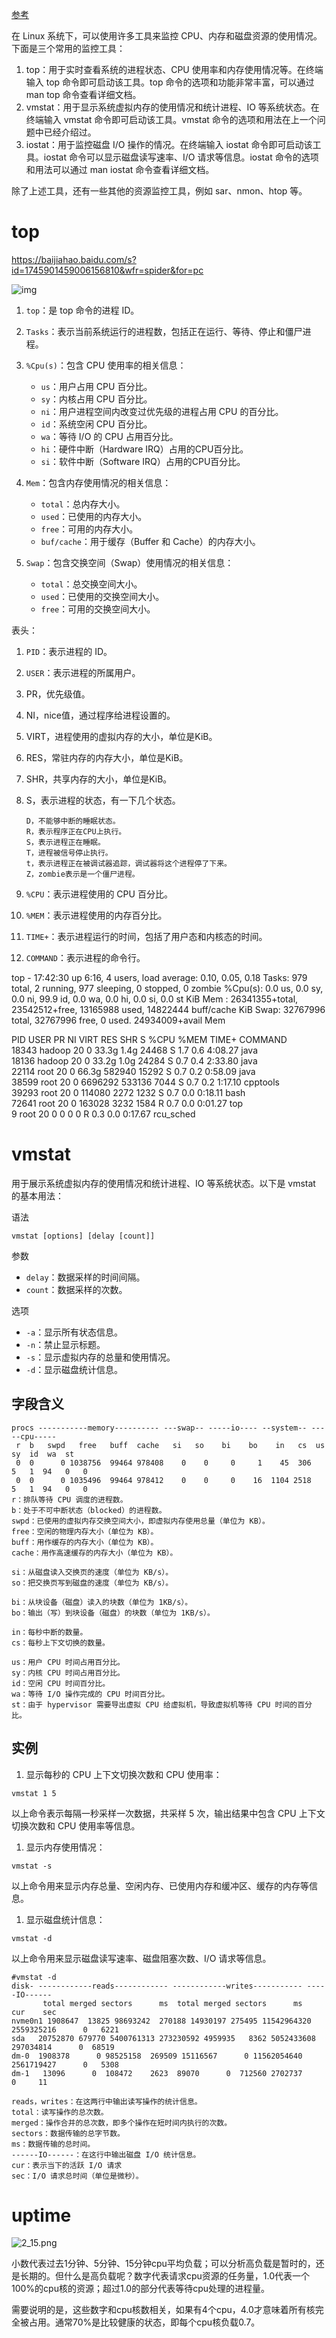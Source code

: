 [参考](https://www.computerworld.com/article/2833435/how-to-interpret-cpu-load-on-linux.html)

在 Linux 系统下，可以使用许多工具来监控 CPU、内存和磁盘资源的使用情况。下面是三个常用的监控工具：

1. top：用于实时查看系统的进程状态、CPU 使用率和内存使用情况等。在终端输入 top 命令即可启动该工具。top 命令的选项和功能非常丰富，可以通过 man top 命令查看详细文档。
2. vmstat：用于显示系统虚拟内存的使用情况和统计进程、IO 等系统状态。在终端输入 vmstat 命令即可启动该工具。vmstat 命令的选项和用法在上一个问题中已经介绍过。
3. iostat：用于监控磁盘 I/O 操作的情况。在终端输入 iostat 命令即可启动该工具。iostat 命令可以显示磁盘读写速率、I/O 请求等信息。iostat 命令的选项和用法可以通过 man iostat 命令查看详细文档。

除了上述工具，还有一些其他的资源监控工具，例如 sar、nmon、htop 等。

# top

https://baijiahao.baidu.com/s?id=1745901459006156810&wfr=spider&for=pc

![img](https://pic.rmb.bdstatic.com/bjh/down/1d522cd61ecaeebf7620bd3b6b573722.png?x-bce-process=image/watermark,bucket_baidu-rmb-video-cover-1,image_YmpoL25ld3MvNjUzZjZkMjRlMDJiNjdjZWU1NzEzODg0MDNhYTQ0YzQucG5n,type_RlpMYW5UaW5nSGVpU01HQg==,w_24,text_QOeoi-W6j-mCo-eCueS6iw==,size_24,x_18,y_18,interval_2,color_FFFFFF,effect_softoutline,shc_000000,blr_2,align_1)

1. `top`：是 top 命令的进程 ID。

2. `Tasks`：表示当前系统运行的进程数，包括正在运行、等待、停止和僵尸进程。

3. `%Cpu(s)`：包含 CPU 使用率的相关信息：
   - `us`：用户占用 CPU 百分比。
   - `sy`：内核占用 CPU 百分比。
   - `ni`：用户进程空间内改变过优先级的进程占用 CPU 的百分比。
   - `id`：系统空闲 CPU 百分比。
   - `wa`：等待 I/O 的 CPU 占用百分比。
   - `hi`：硬件中断（Hardware IRQ）占用的CPU百分比。
   - `si`：软件中断（Software IRQ）占用的CPU百分比。
   
4. `Mem`：包含内存使用情况的相关信息：
   - `total`：总内存大小。
   - `used`：已使用的内存大小。
   - `free`：可用的内存大小。
   - `buf/cache`：用于缓存（Buffer 和 Cache）的内存大小。
   
5. `Swap`：包含交换空间（Swap）使用情况的相关信息：
   - `total`：总交换空间大小。
   - `used`：已使用的交换空间大小。
   - `free`：可用的交换空间大小。
   

表头：

1. `PID`：表示进程的 ID。

7. `USER`：表示进程的所属用户。

8. PR，优先级值。

9. NI，nice值，通过程序给进程设置的。

10. VIRT，进程使用的虚拟内存的大小，单位是KiB。

11. RES，常驻内存的内存大小，单位是KiB。

12. SHR，共享内存的大小，单位是KiB。

13. S，表示进程的状态，有一下几个状态。

    ```shell
    D，不能够中断的睡眠状态。
    R，表示程序正在CPU上执行。
    S，表示进程正在睡眠。
    T，进程被信号停止执行。
    t，表示进程正在被调试器追踪，调试器将这个进程停了下来。
    Z，zombie表示是一个僵尸进程。
    ```
    
    
    
14. `%CPU`：表示进程使用的 CPU 百分比。

15. `%MEM`：表示进程使用的内存百分比。

16. `TIME+`：表示进程运行的时间，包括了用户态和内核态的时间。

11. `COMMAND`：表示进程的命令行。

top - 17:42:30 up  6:16,  4 users,  load average: 0.10, 0.05, 0.18
Tasks: 979 total,   2 running, 977 sleeping,   0 stopped,   0 zombie
%Cpu(s):  0.0 us,  0.0 sy,  0.0 ni, 99.9 id,  0.0 wa,  0.0 hi,  0.0 si,  0.0 st
KiB Mem : 26341355+total, 23542512+free, 13165988 used, 14822444 buff/cache
KiB Swap: 32767996 total, 32767996 free,        0 used. 24934009+avail Mem 

   PID USER      PR  NI    VIRT    RES    SHR S  %CPU %MEM     TIME+ COMMAND                                                                                                        
 18343 hadoop    20   0   33.3g   1.4g  24468 S   1.7  0.6   4:08.27 java                                                                                                           
 18136 hadoop    20   0   33.2g   1.0g  24284 S   0.7  0.4   2:33.80 java                                                                                                           
 22114 root      20   0   66.3g 582940  15292 S   0.7  0.2   0:58.09 java                                                                                                           
 38599 root      20   0 6696292 533136   7044 S   0.7  0.2   1:17.10 cpptools                                                                                                       
 39293 root      20   0  114080   2272   1232 S   0.7  0.0   0:18.11 bash                                                                                                           
 72641 root      20   0  163028   3232   1584 R   0.7  0.0   0:01.27 top                                                                                                            
     9 root      20   0       0      0      0 R   0.3  0.0   0:17.67 rcu_sched  

# vmstat

用于展示系统虚拟内存的使用情况和统计进程、IO 等系统状态。以下是 vmstat 的基本用法：

语法

```
vmstat [options] [delay [count]]
```

参数

- `delay`：数据采样的时间间隔。
- `count`：数据采样的次数。

选项

- `-a`：显示所有状态信息。
- `-n`：禁止显示标题。
- `-s`：显示虚拟内存的总量和使用情况。
- `-d`：显示磁盘统计信息。

## 字段含义

```shell
procs -----------memory---------- ---swap-- -----io---- --system-- -----cpu-----
 r  b   swpd   free   buff  cache   si   so    bi    bo    in   cs  us  sy  id  wa  st
 0  0      0 1038756  99464 978408    0    0     0     1    45  306   5   1  94   0   0
 0  0      0 1035496  99464 978412    0    0     0    16  1104 2518   5   1  94   0   0
r：排队等待 CPU 调度的进程数。
b：处于不可中断状态（blocked）的进程数。
swpd：已使用的虚拟内存交换空间大小，即虚拟内存使用总量（单位为 KB）。
free：空闲的物理内存大小（单位为 KB）。
buff：用作缓存的内存大小（单位为 KB）。
cache：用作高速缓存的内存大小（单位为 KB）。

si：从磁盘读入交换页的速度（单位为 KB/s）。
so：把交换页写到磁盘的速度（单位为 KB/s）。

bi：从块设备（磁盘）读入的块数（单位为 1KB/s）。
bo：输出（写）到块设备（磁盘）的块数（单位为 1KB/s）。

in：每秒中断的数量。
cs：每秒上下文切换的数量。

us：用户 CPU 时间占用百分比。
sy：内核 CPU 时间占用百分比。
id：空闲 CPU 时间百分比。
wa：等待 I/O 操作完成的 CPU 时间百分比。
st：由于 hypervisor 需要导出虚拟 CPU 给虚拟机，导致虚拟机等待 CPU 时间的百分比。
```



## 实例

1. 显示每秒的 CPU 上下文切换次数和 CPU 使用率：

```
vmstat 1 5
```

以上命令表示每隔一秒采样一次数据，共采样 5 次，输出结果中包含 CPU 上下文切换次数和 CPU 使用率等信息。

1. 显示内存使用情况：

```
vmstat -s
```

以上命令用来显示内存总量、空闲内存、已使用内存和缓冲区、缓存的内存等信息。

1. 显示磁盘统计信息：

```
vmstat -d
```

以上命令用来显示磁盘读写速率、磁盘阻塞次数、I/O 请求等信息。

```shell
#vmstat -d
disk- ------------reads------------ ------------writes----------- -----IO------
       total merged sectors      ms  total merged sectors      ms    cur    sec
nvme0n1 1908647  13825 98693242  270188 14930197 275495 11542964320 2559325216      0   6221
sda   20752870 679770 5400761313 273230592 4959935   8362 5052433608 297034814      0  68519
dm-0  1908378      0 98525158  269509 15116567      0 11562054640 2561719427      0   5308
dm-1   13096      0  108472    2623  89070      0  712560 2702737      0     11

reads，writes：在这两行中输出读写操作的统计信息。
total：读写操作的总次数。
merged：操作合并的总次数，即多个操作在短时间内执行的次数。
sectors：数据传输的总字节数。
ms：数据传输的总时间。
------IO------：在这行中输出磁盘 I/O 统计信息。
cur：表示当下的活跃 I/O 请求
sec：I/O 请求总时间（单位是微秒）。
```



# uptime

![2_15.png](https://piggo-picture.oss-cn-hangzhou.aliyuncs.com/2_15-100522188-orig.png)

小数代表过去1分钟、5分钟、15分钟cpu平均负载；可以分析高负载是暂时的，还是长期的。但什么是高负载呢？数字代表请求cpu资源的任务量，1.0代表一个100%的cpu核的资源；超过1.0的部分代表等待cpu处理的进程量。

需要说明的是，这些数字和cpu核数相关，如果有4个cpu，4.0才意味着所有核完全被占用。通常70%是比较健康的状态，即每个cpu核负载0.7。



